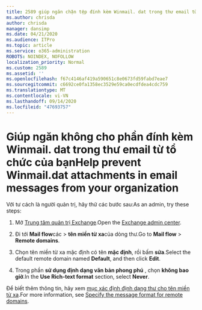 ```yaml
---
title: 2589 giúp ngăn chặn tệp đính kèm Winmail. dat trong thư email từ tổ chức của bạn
ms.author: chrisda
author: chrisda
manager: dansimp
ms.date: 04/21/2020
ms.audience: ITPro
ms.topic: article
ms.service: o365-administration
ROBOTS: NOINDEX, NOFOLLOW
localization_priority: Normal
ms.custom: 2589
ms.assetid: ''
ms.openlocfilehash: f67c4146af419a590651c8e0673fd59fabd7eae7
ms.sourcegitcommit: c6692ce0fa1358ec3529e59ca0ecdfdea4cdc759
ms.translationtype: MT
ms.contentlocale: vi-VN
ms.lasthandoff: 09/14/2020
ms.locfileid: "47693757"
---
```

# <a name="help-prevent-winmaildat-attachments-in-email-messages-from-your-organization"></a><span data-ttu-id="b1266-102">Giúp ngăn không cho phần đính kèm Winmail. dat trong thư email từ tổ chức của bạn</span><span class="sxs-lookup"><span data-stu-id="b1266-102">Help prevent Winmail.dat attachments in email messages from your organization</span></span>

<span data-ttu-id="b1266-103">Với tư cách là người quản trị, hãy thử các bước sau:</span><span class="sxs-lookup"><span data-stu-id="b1266-103">As an admin, try these steps:</span></span>

1. <span data-ttu-id="b1266-104">Mở [Trung tâm quản trị Exchange](https://outlook.office365.com/ecp/).</span><span class="sxs-lookup"><span data-stu-id="b1266-104">Open the [Exchange admin center](https://outlook.office365.com/ecp/).</span></span>

2. <span data-ttu-id="b1266-105">Đi tới **Mail flow**các  >  **tên miền từ xa**của dòng thư.</span><span class="sxs-lookup"><span data-stu-id="b1266-105">Go to **Mail flow** > **Remote domains**.</span></span>

3. <span data-ttu-id="b1266-106">Chọn tên miền từ xa mặc định có tên **mặc định**, rồi bấm **sửa**.</span><span class="sxs-lookup"><span data-stu-id="b1266-106">Select the default remote domain named **Default**, and then click **Edit**.</span></span>

4. <span data-ttu-id="b1266-107">Trong phần **sử dụng định dạng văn bản phong phú** , chọn **không bao giờ**.</span><span class="sxs-lookup"><span data-stu-id="b1266-107">In the **Use Rich-text format** section, select **Never**.</span></span>

<span data-ttu-id="b1266-108">Để biết thêm thông tin, hãy xem [mục xác định định dạng thư cho tên miền từ xa](https://docs.microsoft.com/Exchange/mail-flow-best-practices/remote-domains/remote-domains#specifying-message-format).</span><span class="sxs-lookup"><span data-stu-id="b1266-108">For more information, see [Specify the message format for remote domains](https://docs.microsoft.com/Exchange/mail-flow-best-practices/remote-domains/remote-domains#specifying-message-format).</span></span>
